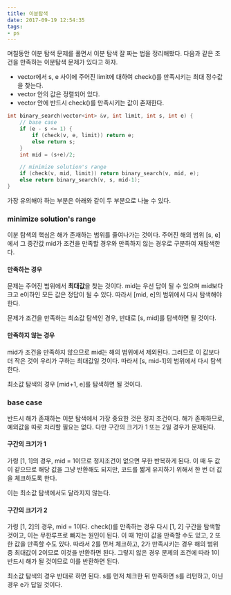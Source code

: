 ```yaml
---
title: 이분탐색
date: 2017-09-19 12:54:35
tags:
- ps
---
```

며칠동안 이분 탐색 문제를 풀면서 이분 탐색 잘 짜는 법을 정리해봤다.
다음과 같은 조건을 만족하는 이분탐색 문제가 있다고 하자.

* vector에서 s, e 사이에 주어진 limit에 대하여 check()를 만족시키는 최대 정수값을 찾는다.
* vector 안의 값은 정렬되어 있다.
* vector 안에 반드시 check()를 만족시키는 값이 존재한다.

<!--more-->

```C++
int binary_search(vector<int> &v, int limit, int s, int e) {
    // base case
    if (e - s <= 1) {
        if (check(v, e, limit)) return e;
        else return s;
    }
    int mid = (s+e)/2;

    // minimize solution's range
    if (check(v, mid, limit)) return binary_search(v, mid, e);
    else return binary_search(v, s, mid-1);
}
```

가장 유의해야 하는 부분은 아래와 같이 두 부분으로 나눌 수 있다.

### minimize solution's range

이분 탐색의 핵심은 해가 존재하는 범위를 줄여나가는 것이다.
주어진 해의 범위 [s, e]에서 그 중간값 mid가 조건을 만족할 경우와 만족하지 않는 경우로 구분하여 재탐색한다.

#### 만족하는 경우

문제는 주어진 범위에서 **최대값**을 찾는 것이다.
mid는 우선 답이 될 수 있으며 mid보다 크고 e이하인 모든 값은 정답이 될 수 있다.
따라서 [mid, e]의 범위에서 다시 탐색해야 한다.

문제가 조건을 만족하는 최소값 탐색인 경우, 반대로 [s, mid]를 탐색하면 될 것이다.

#### 만족하지 않는 경우

mid가 조건을 만족하지 않으므로 mid는 해의 범위에서 제외된다.
그러므로 이 값보다 더 작은 것이 우리가 구하는 최대값일 것이다.
따라서 [s, mid-1]의 범위에서 다시 탐색한다.

최소값 탐색의 경우 [mid+1, e]를 탐색하면 될 것이다.

### base case

반드시 해가 존재하는 이분 탐색에서 가장 중요한 것은 정지 조건이다.
해가 존재하므로, 예외값을 따로 처리할 필요는 없다.
다만 구간의 크기가 1 또는 2일 경우가 문제된다.

#### 구간의 크기가 1

가령 [1, 1]의 경우, mid = 1이므로 정지조건이 없으면 무한 반복하게 된다.
이 때 두 값이 같으므로 해당 값을 그냥 반환해도 되지만,
코드를 짧게 유지하기 위해서 한 번 더 값을 체크하도록 한다.

이는 최소값 탐색에서도 달라지지 않는다.

#### 구간의 크기가 2

가령 [1, 2]의 경우, mid = 1이다.
check()를 만족하는 경우 다시 [1, 2] 구간을 탐색할 것이고, 이는 무한루프로 빠지는 원인이 된다.
이 때 1만이 값을 만족할 수도 있고, 2 또한 값을 만족할 수도 있다.
따라서 2를 먼저 체크하고, 2가 만족시키는 경우 해의 범위 중 최대값이 2이므로 이것을 반환하면 된다.
그렇지 않은 경우 문제의 조건에 따라 1이 반드시 해가 될 것이므로 이를 반환하면 된다.

최소값 탐색의 경우 반대로 하면 된다.
s를 먼저 체크한 뒤 만족하면 s를 리턴하고, 아닌 경우 e가 답일 것이다.
